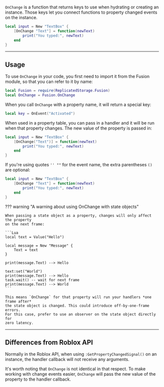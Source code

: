 `OnChange` is a function that returns keys to use when hydrating or creating an
instance. Those keys let you connect functions to property changed events on the
instance.

```Lua
local input = New "TextBox" {
    [OnChange "Text"] = function(newText)
        print("You typed:", newText)
    end
}
```

-----

## Usage

To use `OnChange` in your code, you first need to import it from the Fusion
module, so that you can refer to it by name:

```Lua linenums="1" hl_lines="2"
local Fusion = require(ReplicatedStorage.Fusion)
local OnChange = Fusion.OnChange
```

When you call `OnChange` with a property name, it will return a special key:

```Lua
local key = OnEvent("Activated")
```

When used in a property table, you can pass in a handler and it will be run when
that property changes. The new value of the property is passed in:

```Lua
local input = New "TextBox" {
    [OnChange("Text")] = function(newText)
        print("You typed:", newText)
    end
}
```

If you're using quotes `'' ""` for the event name, the extra parentheses `()`
are optional:

```Lua
local input = New "TextBox" {
    [OnChange "Text"] = function(newText)
        print("You typed:", newText)
    end
}
```

??? warning "A warning about using OnChange with state objects"

    When passing a state object as a property, changes will only affect the property
    on the next frame:

    ```Lua
    local text = Value("Hello")

    local message = New "Message" {
        Text = text
    }

    print(message.Text) --> Hello

    text:set("World")
    print(message.Text) --> Hello
    task.wait() -- wait for next frame
    print(message.Text) --> World
    ```

    This means `OnChange` for that property will run your handlers *one frame after*
    the state object is changed. This could introduce off-by-one-frame errors.
    For this case, prefer to use an observer on the state object directly for
    zero latency.

-----

## Differences from Roblox API

Normally in the Roblox API, when using `:GetPropertyChangedSignal()` on an
instance, the handler callback will not receive any arguments.

It's worth noting that `OnChange` is not identical in that respect. To make
working with change events easier, `OnChange` will pass the new value of the
property to the handler callback.